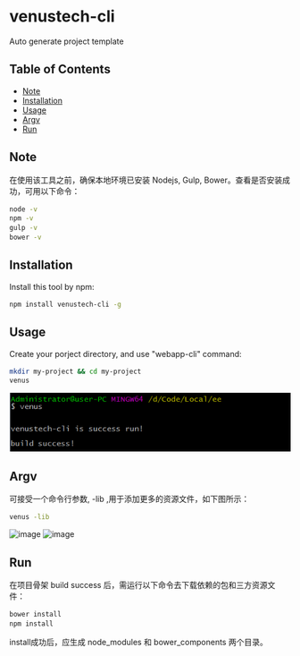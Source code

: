 # venustech-cli
Auto generate project template

## Table of Contents

* [Note](#Note)
* [Installation](#installation)
* [Usage](#usage)
* [Argv](#Argv)
* [Run](#Run)

## Note
在使用该工具之前，确保本地环境已安装 Nodejs, Gulp, Bower。查看是否安装成功，可用以下命令：

```bash
node -v
npm -v
gulp -v
bower -v
```

## Installation
Install this tool by npm:

```bash
npm install venustech-cli -g
```

## Usage
Create your porject directory, and use "webapp-cli" command:

```bash
mkdir my-project && cd my-project
venus
```
![image](https://github.com/yaorao2770/venustech-cli/blob/master/images/build-success.png)

## Argv
可接受一个命令行参数, -lib ,用于添加更多的资源文件，如下图所示：
```bash
venus -lib
```
![image](https://github.com/yaorao2770/webapp-cli/blob/master/images/css.png)
![image](https://github.com/yaorao2770/webapp-cli/blob/master/images/js.png)

## Run
在项目骨架 build success 后，需运行以下命令去下载依赖的包和三方资源文件：

```bash
bower install
npm install
```
install成功后，应生成 node_modules 和 bower_components 两个目录。

